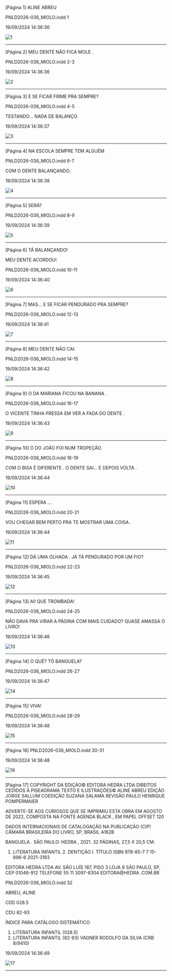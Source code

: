 [Página 1]
ALINE ABREU

PNLD2026-036_MIOLO.indd 1

19/09/2024 14:36:36

![1](./img/page_1-01.jpg)

---

[Página 2]
MEU DENTE NÃO FICA MOLE .

PNLD2026-036_MIOLO.indd 2-3

19/09/2024 14:36:36

![2](./img/page_2-01.jpg)

---

[Página 3]
E SE FICAR FIRME PRA SEMPRE?

PNLD2026-036_MIOLO.indd 4-5

TESTANDO... NADA DE BALANÇO.

19/09/2024 14:36:37

![3](./img/page_3-01.jpg)

---

[Página 4]
NA ESCOLA SEMPRE TEM ALGUÉM

PNLD2026-036_MIOLO.indd 6-7

COM O DENTE BALANÇANDO.

19/09/2024 14:36:38

![4](./img/page_4-01.jpg)

---

[Página 5]
SERÁ?

PNLD2026-036_MIOLO.indd 8-9

19/09/2024 14:36:39

![5](./img/page_5-01.jpg)

---

[Página 6]
TÁ BALANÇANDO!

MEU DENTE ACORDOU!

PNLD2026-036_MIOLO.indd 10-11

19/09/2024 14:36:40

![6](./img/page_6-01.jpg)

---

[Página 7]
MAS... E SE FICAR PENDURADO PRA SEMPRE?

PNLD2026-036_MIOLO.indd 12-13

19/09/2024 14:36:41

![7](./img/page_7-01.jpg)

---

[Página 8]
MEU DENTE NÃO CAI.

PNLD2026-036_MIOLO.indd 14-15

19/09/2024 14:36:42

![8](./img/page_8-01.jpg)

---

[Página 9]
O DA MARIANA FICOU NA BANANA .

PNLD2026-036_MIOLO.indd 16-17

O VICENTE TINHA PRESSA EM VER A FADA DO DENTE .

19/09/2024 14:36:43

![9](./img/page_9-01.jpg)

---

[Página 10]
O DO JOÃO FOI NUM TROPEÇÃO.

PNLD2026-036_MIOLO.indd 18-19

COM O BISA É DIFERENTE . O DENTE SAI... E DEPOIS VOLTA .

19/09/2024 14:36:44

![10](./img/page_10-01.jpg)

---

[Página 11]
ESPERA ...

PNLD2026-036_MIOLO.indd 20-21

VOU CHEGAR BEM PERTO PRA TE MOSTRAR UMA COISA .

19/09/2024 14:36:44

![11](./img/page_11-01.jpg)

---

[Página 12]
DÁ UMA OLHADA . JÁ TÁ PENDURADO POR UM FIO?

PNLD2026-036_MIOLO.indd 22-23

19/09/2024 14:36:45

![12](./img/page_12-01.jpg)

---

[Página 13]
AI! QUE TROMBADA!

PNLD2026-036_MIOLO.indd 24-25

NÃO DAVA PRA VIRAR A PÁGINA COM MAIS CUIDADO?
QUASE AMASSA O LIVRO!

19/09/2024 14:36:46

![13](./img/page_13-01.jpg)

---

[Página 14]
O QUÊ?
TÔ BANGUELA?

PNLD2026-036_MIOLO.indd 26-27

19/09/2024 14:36:47

![14](./img/page_14-01.jpg)

---

[Página 15]
VIVA!

PNLD2026-036_MIOLO.indd 28-29

19/09/2024 14:36:48

![15](./img/page_15-01.jpg)

---

[Página 16]
PNLD2026-036_MIOLO.indd 30-31

19/09/2024 14:36:48

![16](./img/page_16-01.jpg)

---

[Página 17]
COPYRIGHT DA EDIÇÃO© EDITORA HEDRA LTDA
DIREITOS CEDIDOS À PISEAGRAMA
TEXTO E ILUSTRAÇÕES© ALINE ABREU
EDIÇÃO JORGE SALLUM
COEDIÇÃO SUZANA SALAMA
REVISÃO PAULO HENRIQUE POMPERMAIER

ADVERTE-SE AOS CURIOSOS QUE SE
IMPRIMIU ESTA OBRA EM AGOSTO DE
2022, COMPOSTA NA FONTE AGENDA
BLACK , EM PAPEL OFFSET 120

DADOS INTERNACIONAIS DE
CATALOGAÇÃO NA PUBLICAÇÃO (CIP)
CÂMARA BRASILEIRA DO LIVRO, SP, BRASIL
A162B

BANGUELA . SÃO PAULO: HEDRA , 2021.
32 PÁGINAS, 27,5 X 20,5 CM.
1. LITERATURA INFANTIL 2. DENTIÇÃO
I. TÍTULO
ISBN 978-85-7 7 15-896-6
2021-3183

EDITORA HEDRA LTDA
AV. SÃO LUÍS 187, PISO 3 LOJA 8
SÃO PAULO, SP, CEP 01046-912
TELEFONE 55 11 3097-8304
EDITORA@HEDRA .COM.BR

PNLD2026-036_MIOLO.indd 32

ABREU, ALINE

CDD 028.5

CDU 82-93

ÍNDICE PARA CATÁLOGO SISTEMÁTICO
1. LITERATURA INFANTIL (028.5)
2. LITERATURA INFANTIL (82-93)
VAGNER RODOLFO DA SILVA (CRB 8/9410)

19/09/2024 14:36:49

![17](./img/page_17-01.jpg)

---

